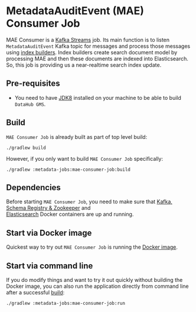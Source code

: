 # MetadataAuditEvent (MAE) Consumer Job
MAE Consumer is a [Kafka Streams](https://kafka.apache.org/documentation/streams/) job. Its main function is to listen
`MetadataAuditEvent` Kafka topic for messages and process those messages using [index builders](../../metadata-builders).
Index builders create search document model by processing MAE and then these documents are indexed into Elasticsearch.
So, this job is providing us a near-realtime search index update. 

## Pre-requisites
* You need to have [JDK8](https://www.oracle.com/java/technologies/jdk8-downloads.html) 
installed on your machine to be able to build `DataHub GMS`.

## Build
`MAE Consumer Job` is already built as part of top level build:
```
./gradlew build
```
However, if you only want to build `MAE Consumer Job` specifically:
```
./gradlew :metadata-jobs:mae-consumer-job:build
```

## Dependencies
Before starting `MAE Consumer Job`, you need to make sure that [Kafka, Schema Registry & Zookeeper](../../docker/kafka) and  
[Elasticsearch](../../docker/elasticsearch) Docker containers are up and running.

## Start via Docker image
Quickest way to try out `MAE Consumer Job` is running the [Docker image](../../docker/mae-consumer).

## Start via command line
If you do modify things and want to try it out quickly without building the Docker image, you can also run
the application directly from command line after a successful [build](#build):
```
./gradlew :metadata-jobs:mae-consumer-job:run
```